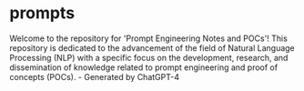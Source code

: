 # prompts
Welcome to the repository for 'Prompt Engineering Notes and POCs'! This repository is dedicated to the advancement of the field of Natural Language Processing (NLP) with a specific focus on the development, research, and dissemination of knowledge related to prompt engineering and proof of concepts (POCs).  - Generated by ChatGPT-4
